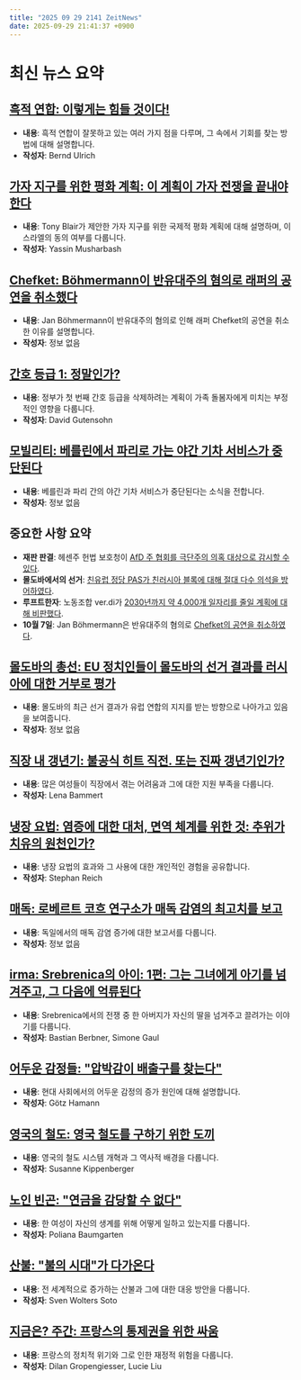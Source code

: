 ```yaml
---
title: "2025 09 29 2141 ZeitNews"
date: 2025-09-29 21:41:37 +0900
---
```


# 최신 뉴스 요약 

## [흑적 연합: 이렇게는 힘들 것이다!](https://www.zeit.de/2025/41/schwarz-rote-koalition-bundesregierung-fehler-strategie)

- **내용**: 흑적 연합이 잘못하고 있는 여러 가지 점을 다루며, 그 속에서 기회를 찾는 방법에 대해 설명합니다. 
- **작성자**: Bernd Ulrich 

## [가자 지구를 위한 평화 계획: 이 계획이 가자 전쟁을 끝내야 한다](https://www.zeit.de/politik/ausland/2025-09/friedensplan-gaza-israel-donald-trump-tony-blair-waffenstillstand)

- **내용**: Tony Blair가 제안한 가자 지구를 위한 국제적 평화 계획에 대해 설명하며, 이스라엘의 동의 여부를 다룹니다. 
- **작성자**: Yassin Musharbash 

## [Chefket: Böhmermann이 반유대주의 혐의로 래퍼의 공연을 취소했다](https://www.zeit.de/kultur/musik/2025-09/jan-boehmermann-chefket-auftritt-abgesagt-gxe)

- **내용**: Jan Böhmermann이 반유대주의 혐의로 인해 래퍼 Chefket의 공연을 취소한 이유를 설명합니다. 
- **작성자**: 정보 없음 

## [간호 등급 1: 정말인가?](https://www.zeit.de/arbeit/2025-09/pflegegrad-1-streichung-reform-bundesregierung-finanzen)

- **내용**: 정부가 첫 번째 간호 등급을 삭제하려는 계획이 가족 돌봄자에게 미치는 부정적인 영향을 다룹니다. 
- **작성자**: David Gutensohn 

## [모빌리티: 베를린에서 파리로 가는 야간 기차 서비스가 중단된다](https://www.zeit.de/mobilitaet/2025-09/nachtzug-paris-berlin-oesterreichische-bundesbahn-verbindung)

- **내용**: 베를린과 파리 간의 야간 기차 서비스가 중단된다는 소식을 전합니다. 
- **작성자**: 정보 없음 

## 중요한 사항 요약 
- **재판 판결**: 헤센주 헌법 보호청이 [AfD 주 협회를 극단주의 의혹 대상으로 감시할 수 있다](https://www.zeit.de/politik/deutschland/2025-09/afd-hessen-rechtsextremer-verdachtsfall).
- **몰도바에서의 선거**: [친유럽 정당 PAS가 친러시아 블록에 대해 절대 다수 의석을 방어하였다](https://www.zeit.de/politik/ausland/2025-09/proeuropaeische-partei-fuehrt-bei-wahl-in-moldau).
- **루프트한자**: 노동조합 ver.di가 [2030년까지 약 4,000개 일자리를 줄일 계획에 대해 비판했다](https://www.zeit.de/arbeit/2025-09/gewerkschaft-verdi-lufthansa-stellenabbau-verwaltung). 
- **10월 7일**: Jan Böhmermann은 반유대주의 혐의로 [Chefket의 공연을 취소하였다](https://www.zeit.de/kultur/musik/2025-09/jan-boehmermann-chefket-auftritt-abgesagt). 

## [몰도바의 총선: EU 정치인들이 몰도바의 선거 결과를 러시아에 대한 거부로 평가](https://www.zeit.de/politik/ausland/2025-09/republik-moldau-parlamentswahl-reaktionen-eu-russland)

- **내용**: 몰도바의 최근 선거 결과가 유럽 연합의 지지를 받는 방향으로 나아가고 있음을 보여줍니다. 
- **작성자**: 정보 없음 

## [직장 내 갱년기: 불공식 히트 직전. 또는 진짜 갱년기인가?](https://www.zeit.de/arbeit/2025-08/wechseljahre-arbeitsplatz-ruhestand-fachkraeftemangel-tabuthema)

- **내용**: 많은 여성들이 직장에서 겪는 어려움과 그에 대한 지원 부족을 다룹니다. 
- **작성자**: Lena Bammert 

## [냉장 요법: 염증에 대한 대처, 면역 체계를 위한 것: 추위가 치유의 원천인가?](https://www.zeit.de/gesundheit/2025-09/kaeltekammer-kaeltesauna-gesundheit-koerper-schmerzen)

- **내용**: 냉장 요법의 효과와 그 사용에 대한 개인적인 경험을 공유합니다. 
- **작성자**: Stephan Reich 

## [매독: 로베르트 코흐 연구소가 매독 감염의 최고치를 보고](https://www.zeit.de/gesundheit/2025-09/syphilis-infektionen-robert-koch-institut-faelle-hoechststand)

- **내용**: 독일에서의 매독 감염 증가에 대한 보고서를 다룹니다. 
- **작성자**: 정보 없음 

## [irma: Srebrenica의 아이: 1편: 그는 그녀에게 아기를 넘겨주고, 그 다음에 억류된다](https://www.zeit.de/wissen/geschichte/2025-06/voelkermord-bosnien-srebrenica-irma-podcast)

- **내용**: Srebrenica에서의 전쟁 중 한 아버지가 자신의 딸을 넘겨주고 끌려가는 이야기를 다룹니다. 
- **작성자**: Bastian Berbner, Simone Gaul 

## [어두운 감정들: "압박감이 배출구를 찾는다"](https://www.zeit.de/2025/41/dunkle-gefuehle-gesellschaft-psychoanalyse-wolfgang-schmidbauer)

- **내용**: 현대 사회에서의 어두운 감정의 증가 원인에 대해 설명합니다. 
- **작성자**: Götz Hamann 

## [영국의 철도: 영국 철도를 구하기 위한 도끼](https://www.zeit.de/2025/41/eisenbahn-grossbritannien-technologie-fernverkehr-kosten-historie)

- **내용**: 영국의 철도 시스템 개혁과 그 역사적 배경을 다룹니다. 
- **작성자**: Susanne Kippenberger 

## [노인 빈곤: "연금을 감당할 수 없다"](https://www.zeit.de/arbeit/2025-06/altersarmut-rente-existenzminimum-arbeit-nebenjob)

- **내용**: 한 여성이 자신의 생계를 위해 어떻게 일하고 있는지를 다룹니다. 
- **작성자**: Poliana Baumgarten 

## [산불: "불의 시대"가 다가온다](https://www.zeit.de/video/2025-07/waldbraende-hitze-feuer-video)

- **내용**: 전 세계적으로 증가하는 산불과 그에 대한 대응 방안을 다룹니다. 
- **작성자**: Sven Wolters Soto 

## [지금은? 주간: 프랑스의 통제권을 위한 싸움](https://www.zeit.de/politik/2025-09/regierungskrise-frankreich-emmanuel-macron-nachrichtenpodcast)

- **내용**: 프랑스의 정치적 위기와 그로 인한 재정적 위험을 다룹니다. 
- **작성자**: Dilan Gropengiesser, Lucie Liu